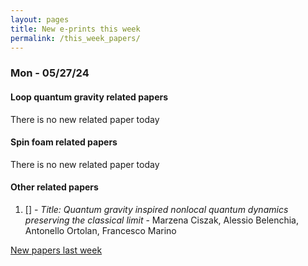 ```yaml
---
layout: pages
title: New e-prints this week
permalink: /this_week_papers/
---
```




### Mon - 05/27/24

#### Loop quantum gravity related papers

There is no new related paper today 

#### Spin foam related papers

There is no new related paper today 



#### Other related papers

1. [[]](https://arxiv.org/abs/) - *Title:
          Quantum gravity inspired nonlocal quantum dynamics preserving the classical limit* - Marzena Ciszak, Alessio Belenchia, Antonello Ortolan, Francesco Marino






[New papers last week]({{site.url}}/archived/weekly/pre-prints/2024/05/27/archived_weekly_papers.html)
